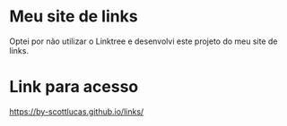 # Meu site de links

Optei por não utilizar o Linktree e desenvolvi este projeto do meu site de links.

# Link para acesso

https://by-scottlucas.github.io/links/
